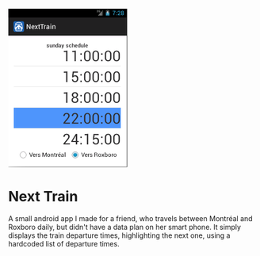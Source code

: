 ![Screenshot showing a list of times](Roxboro.png)

Next Train
===

A small android app I made for a friend, who travels between Montréal and Roxboro daily, but didn't have a data plan on her smart phone. It simply displays the train departure times, highlighting the next one, using a hardcoded list of departure times.
